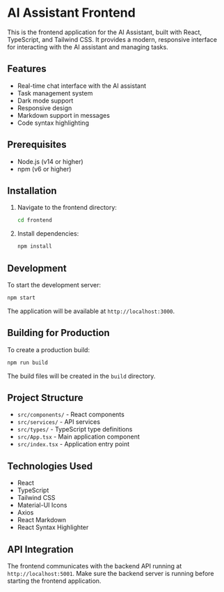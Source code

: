 # AI Assistant Frontend

This is the frontend application for the AI Assistant, built with React, TypeScript, and Tailwind CSS. It provides a modern, responsive interface for interacting with the AI assistant and managing tasks.

## Features

- Real-time chat interface with the AI assistant
- Task management system
- Dark mode support
- Responsive design
- Markdown support in messages
- Code syntax highlighting

## Prerequisites

- Node.js (v14 or higher)
- npm (v6 or higher)

## Installation

1. Navigate to the frontend directory:
   ```bash
   cd frontend
   ```

2. Install dependencies:
   ```bash
   npm install
   ```

## Development

To start the development server:

```bash
npm start
```

The application will be available at `http://localhost:3000`.

## Building for Production

To create a production build:

```bash
npm run build
```

The build files will be created in the `build` directory.

## Project Structure

- `src/components/` - React components
- `src/services/` - API services
- `src/types/` - TypeScript type definitions
- `src/App.tsx` - Main application component
- `src/index.tsx` - Application entry point

## Technologies Used

- React
- TypeScript
- Tailwind CSS
- Material-UI Icons
- Axios
- React Markdown
- React Syntax Highlighter

## API Integration

The frontend communicates with the backend API running at `http://localhost:5001`. Make sure the backend server is running before starting the frontend application.
